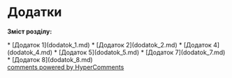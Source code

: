 <div id="hypercomments_widget" class="js-hypercomments-widget invisible"></div>

# Додатки

<p><b>Зміст розділу:</b></p>
* [Додаток 1](dodatok_1.md)
* [Додаток 2](dodatok_2.md)
* [Додаток 4](dodatok_4.md)
* [Додаток 5](dodatok_5.md)
* [Додаток 7](dodatok_7.md)
* [Додаток 8](dodatok_8.md)

<div class="js-hypercomments-container">
<a href="http://hypercomments.com" class="hc-link" title="comments widget">comments powered by HyperComments</a>
</div>